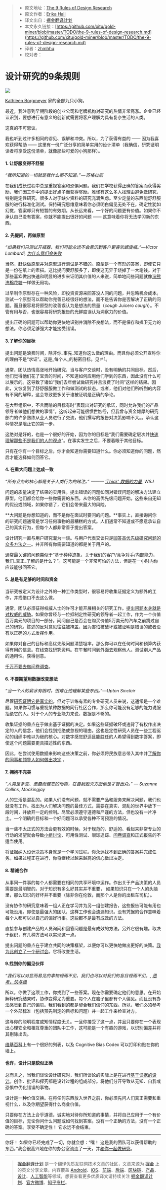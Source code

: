 > * 原文地址：[The 9 Rules of Design Research](https://medium.com/mule-design/the-9-rules-of-design-research-1a273fdd1d3b?ref=uxdesignweekly)
> * 原文作者：[Erika Hall](https://medium.com/@mulegirl?source=post_header_lockup)
> * 译文出自：[掘金翻译计划](https://github.com/xitu/gold-miner)
> * 本文永久链接：[https://github.com/xitu/gold-miner/blob/master/TODO/the-9-rules-of-design-research.md](https://github.com/xitu/gold-miner/blob/master/TODO/the-9-rules-of-design-research.md)
> * 译者：[zhmhhu](https://github.com/zhmhhu)
> * 校对者：

# 设计研究的9条规则

![](https://cdn-images-1.medium.com/max/2000/1*Q5-y_Q5CnX4oKHnlM5vUOA.jpeg)

[Kathleen Borgmeyer](https://www.flickr.com/photos/landhofgreaterswiss/) 家的全部九只小狗。

最近，我注意到早期阶段的创业公司和老牌机构对研究的热情非常高涨。企业已经认识到，要想进行有意义的创新就需要将客户理解为具有复杂生活的人类。

这真的不可思议。

我也听到过许多相同的谬见、误解和冲突。所以，为了获得有益的 —— 因为我喜欢获得帮助 —— 这里有一份广泛分享的简单实用的设计清单（我确信，研究证明读者将享受这份清单，就像那些可爱的小狗那样）。

#### 1. 让舒服变得不舒服

_“我所知道的一切就是我什么都不知道。” — 苏格拉底_

在我们成长过程中总是重视答案和恐惧问题。我们在学校获得正确的答案而获得奖励，我们因工作中的提出好点子而获得奖励。难怪有这么多人找理由避免做研究，特别是定性研究。很多人对于缺少资料的研究充满焦虑。至少定量的东西能舒舒服服的进行标准化测试。保持研究思维意味着你必须明白偏见无处不在，确定性犹如幻觉，答案却只有短暂的有效期。从长远来看，一个好的问题更有价值。如果你不承认自己没有答案，你就不能提出很好的问题 —— 这意味着你将无法学习新的东西。

#### 2. 先提问，再做原型

_“如果我们只测试开瓶器，我们可能永远不会意识到客户更喜欢螺旋瓶。”—Victor Lombardi,_ [_为什么我们会失败_](http://rosenfeldmedia.com/books/why-we-fail/)

当然，赶快做原型并对原型进行测试是不错的。原型是一个有形的答案，即使它只是一份在纸上的素描。这比提问要舒服多了，即使这无异于烧掉了一大笔钱。对于那些喜欢做出快速和明显的进步来证明其价值的人来说，简单地问些问题就像[浣熊洗棉花糖](https://www.youtube.com/watch?v=qkTzDh8IKNU)一样做无用功。

过早制作原型存在一种风险，即投资资源来回答没人问的问题，并忽略机会成本。测试一个原型可以帮助你完善已经很好的想法，而不是告诉你是否解决了正确的问题。而且很容易将原型的改善误认为是想法的质量（*cough* Juicero *cough*）。不管有用与否，也很容易将研究报告的光鲜度误认为洞察力的价值。

提出正确的问题可以帮助你更快地识别并消除不良想法，而不是保存和捍卫无力的想法。你必须足够强大才能接受错误。

#### 3.了解你的目标

提出问题是浪费时间，除非你_事先_知道你这么做的理由。而且你必须公开宣称你的理由不是“求证”。这是_每个人_的秘密目标。见＃1。

通常，团队热情高涨地开始研究，当与客户交谈时，没有明确的共同目标。然后，他们觉得他们花了宝贵的时间，不知道如何应用他们学到的东西，因此没有什么可以展示的。这导致了诸如“我们去年尝试做研究并且浪费了时间”这样的结果。因此，又恢复到了舒舒服服做工作和做测试的状态。或者，他们对他们所听到的内容有不同的解释，这会导致更多关于谁被证明是正确的争论。

在大型组织中，不言而喻的目标有时“表现出对研究的承诺，同时允许我们的产品领导者做他们想做的事情”。这听起来可能很愤世嫉俗，但我曾与资金雄厚的研究部门的许多熟练从业人员进行了交流，他们撰写的报告对决策影响不大。。承认这种情况是阻止它的第一步。

这绝对是好的，也是一个很好的开始，因为你的目标是“我们需要确定层次并[快速理解那些不是我们的人的观点](https://medium.com/research-things/minimum-viable-ethnography-a047e9358df0)”。在事实发生之后，不要着眼于其他目标。

只有在你有一个目标之后，你才会知道你需要知道什么。你必须知道你的问题，然后才能选择如何回答它。

#### 4. 在重大问题上达成一致

_“所有业务的核心都是关于人类行为的赌注。”
 ——— _[‘Thick’ 数据的力量](https://www.wsj.com/articles/the-power-of-thick-data-1395443491)_, WSJ_

问题的质量决定了结果的实用性。提出错误的问题如同对错误问题的解决方法建立原型。他们都会给你一些你需要的东西。从你的高优先级问题开始。这些来自无知的假设或领域，如果你错了，它们会带来最大的风险。

**大问题是你想知道的，而不是你在面试时要问的问题。**事实上，直接询问你的研究问题通常是学习任何事物的最糟糕的方式。人们通常不知道或不愿意承认自己的真实行为，但每个人都非常善于提出答案。

设计研究一直与用户研究混为一谈。与用户代表交谈只是[回答高优先级研究问题的众多方法之一](https://abookapart.com/products/just-enough-research)。并非所有你需要知道的都是关于用户的。

通常最关键的问题类似于“基于种种迹象，关于我们的客户/竞争对手/内部能力，我们_真正_了解的是什么？”。这可能是一个非常可怕的方法，但是在一小时内你应该能够回答它。

#### 5. 总是有足够的时间和资金

当研究被定义为设计之外的一种工作类型时，很容易将收集证据定义为额外的工作，并找借口不去这么做。

通常，团队必须征得权威人士的许可才能开展相关的研究工作。[提出问题本身就是对权威的威胁](https://deardesignstudent.com/the-secret-cost-of-research-fbe95739afdd)。如果你曾经与一位抵制定性研究的领导者一起工作，作为一个价值百万美元的项目的一部分，问问自己是否会在购买价值5万美元的汽车之前跳过自己的研究。陈述的反对意见往往被掩盖，因为害怕被破坏或被证明是错误的或者没有以正确的方式发挥作用。

如果你对自己的目标和高优先级问题清楚坦率，那么你可以在任何时间和预算内获得有用的信息。在线查找研究资料。在午餐时间到外面去观察他人。测试别人产品的通用性。获得创意。

[千万不要去做问卷调查](https://medium.com/mule-design/on-surveys-5a73dda5e9a0)。

#### 6. 不要期望用数据改变想法

_“当一个人的薪水有限时，很难让他理解某些东西。”—Upton Sinclair_

尽管[研究证明它是真实的](https://www.newyorker.com/magazine/2017/02/27/why-facts-dont-change-our-minds)，但对于训练有素的专业研究人员来说，这通常是一个难题。如果你习惯与重视某种数据的同行社区合作，那么你可能没有足够的能力说服拒绝它的人。对于个人的专业能力来说，数据是不够的。

收集证据的重点在于做出基于证据的决定。如果这些证据破坏或违背了有权作出决定的人的信念，他们会找到拒绝或忽视的理由。这也是定性研究人员在一些工程驱动的组织中难以为继的核心。对数字感觉舒适且能胜任的人希望得到数字答案，即使这个问题需要更具描述性的东西。

因此，在尝试使用数据来影响这些决策之前，你必须将民族意志带入其中并[了解你的同事和领导人如何做出决定](https://medium.com/mule-design/everyday-empathy-6a475e03fd81) 。

#### 7. 拥抱不完美

_“人类是多变、愚蠢而健忘的动物，在自我毁灭方面倒是才智出众。” ― Suzanne Collins, Mockingjay_

人的生活是混乱的。如果人们没有问题，就不需要产品和服务来解决问题，我们也就没有工作。找出为人们解决问题的最佳方式，需要在真实、混乱的世界中放下一段时间，并放开一定的控制。尽管必须遵守道德和严谨的方法，但也没有一片净土。一个明确的目标和一个好问题可以承受各种不可预测的情况。

当一些不太正式的方法会更有效的时候，对于规范的、舒适的、看起来非常专业的行动的渴望就会导致[小组讨论](https://medium.com/mule-design/focus-groups-are-worthless-7d30891e58f1)、可用性测试、眼球追踪、[问卷调查](https://medium.com/mule-design/on-surveys-5a73dda5e9a0)和正式报告的不适当使用。

将证据纳入设计决策本身就是一个学习过程。你永远找不到正确的答案并完成任务。如果过程正在进行，你将继续以越来越高的信心做出决定。

#### 8. 精诚合作

从事同一件事的每个人都需要在相同的共享环境中运作。作出关于产品决策的人员需要是最明智的。对于知识有多么好其实并不重要， 如果知识只在一个人的头脑里，那么知识的好坏并不重要（除非你在伦敦，而那个人是你的出租车司机）。

没有协作的研究意味着一组人正在学习并为另一组创建报告，这些报告可能有用也可能没用。即使是最强大的团队，这样工作也会遗漏知识。没有凭据的合作意味着每个人都可以以自己的偏好行事。这些都不是最有成效的方法。

直接参与创建产品的人员询问和回答问题是最有成效的方法。另外它很有趣。取决于组织，有几种方法可以实现这一点。

提出问题的重点在于建立共同的决策框架，以便你可以更快地做出更好的决策。[我为此创立了一个研讨会](https://muledesign.com/research-together)。它将改变生活。

#### 9.找到你的偏见伙伴

_“我们可以对显而易见的事物视而不见，我们也可以对我们的盲目视而不见。,_ [_思考，快与慢_](https://www.amazon.com/Thinking-Fast-Slow-Daniel-Kahneman/dp/0374533555)


所以，你做了这项工作，你找到了一些答案。现在你需要确定他们的意思。在开始解释研究结果时，协作变得尤为重要。每个人在脑子里都有个人偏见。而且没有办法感觉到自己的偏见。我们看到的都是契合我们信仰的东西。所以，我们必须参考一个外部标准（包括预先制定的目标和问题）并一起工作来检查对方。

这与你的聪明程度或知情程度无关。一旦你接受了这一点，并且只要你在一个表现出心理安全和相互尊重的团队中工作，这可能是一个有趣的游戏，以识别偏差并将其剔除出去。

[维基百科](https://en.wikipedia.org/wiki/List_of_cognitive_biases)上有一个很好的列表，以及 Cognitive Bias Codex 可以打印和贴在你的墙上。

#### 也许，设计只是貌似正确

总而言之，当我们谈论设计研究时，我们所谈论的实际上是在进行[基于证据的设计](https://medium.com/mule-design/lets-stop-doing-research-48efcd7118c9)。创作、批评和探究都是设计过程的组成部分。将他们分开导致从无知、自我或恐惧中优化错误的事物。

设计是一种价值交换。在将任何东西放入世界之前，你必须先问人们真正需要和重视什么，以及你期望获得什么商业价值。

只要你在方法上合乎道德，诚实地对待你所知道的事情，并将自己应用于一个有价值的目标，无论你问什么问题或如何找到答案。没有一个正确的方法，没有一个正确的答案。享受不确定性！ 它永远不会结束。

* * *


你好！ 如果你已经完成了一切，你就会想：“嘿！ 这是我的团队可以获得帮助的东西，”我会很高兴地在你的办公室流连了一天，并[和你一起做研究](https://muledesign.com/research-together)。


---

> [掘金翻译计划](https://github.com/xitu/gold-miner) 是一个翻译优质互联网技术文章的社区，文章来源为 [掘金](https://juejin.im) 上的英文分享文章。内容覆盖 [Android](https://github.com/xitu/gold-miner#android)、[iOS](https://github.com/xitu/gold-miner#ios)、[前端](https://github.com/xitu/gold-miner#前端)、[后端](https://github.com/xitu/gold-miner#后端)、[区块链](https://github.com/xitu/gold-miner#区块链)、[产品](https://github.com/xitu/gold-miner#产品)、[设计](https://github.com/xitu/gold-miner#设计)、[人工智能](https://github.com/xitu/gold-miner#人工智能)等领域，想要查看更多优质译文请持续关注 [掘金翻译计划](https://github.com/xitu/gold-miner)、[官方微博](http://weibo.com/juejinfanyi)、[知乎专栏](https://zhuanlan.zhihu.com/juejinfanyi)。
